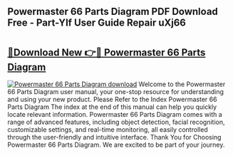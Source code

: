 ## Powermaster 66 Parts Diagram PDF Download Free - Part-YIf User Guide Repair uXj66

# <h2><a href="http://dfmweo6.blite.top/?on=Powermaster+66+Parts+Diagram">🔗Download New 👉🔴 Powermaster 66 Parts Diagram</a></h2>

[![Powermaster 66 Parts Diagram download](https://i.imgur.com/lujVjoI.png)](http://dfmweo6.blite.top/?on=Powermaster+66+Parts+Diagram)
Welcome to the Powermaster 66 Parts Diagram user manual, your one-stop resource for understanding and using your new product. Please Refer to the Index Powermaster 66 Parts Diagram The index at the end of this manual can help you quickly locate relevant information. Powermaster 66 Parts Diagram comes with a range of advanced features, including object detection, facial recognition, customizable settings, and real-time monitoring, all easily controlled through the user-friendly and intuitive interface. Thank You for Choosing Powermaster 66 Parts Diagram. We are excited to be part of your journey.
